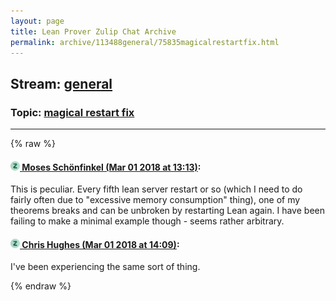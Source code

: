 ```yaml
---
layout: page
title: Lean Prover Zulip Chat Archive 
permalink: archive/113488general/75835magicalrestartfix.html
---
```


## Stream: [general](index.html)
### Topic: [magical restart fix](75835magicalrestartfix.html)

---


{% raw %}
#### [![Click to go to Zulip](../../assets/img/zulip2.png) Moses Schönfinkel (Mar 01 2018 at 13:13)](https://leanprover.zulipchat.com/#narrow/stream/113488-general/topic/magical%20restart%20fix/near/123135366):
This is peculiar. Every fifth lean server restart or so (which I need to do fairly often due to "excessive memory consumption" thing), one of my theorems breaks and can be unbroken by restarting Lean again. I have been failing to make a minimal example though - seems rather arbitrary.

#### [![Click to go to Zulip](../../assets/img/zulip2.png) Chris Hughes (Mar 01 2018 at 14:09)](https://leanprover.zulipchat.com/#narrow/stream/113488-general/topic/magical%20restart%20fix/near/123137019):
I've been experiencing the same sort of thing.


{% endraw %}
